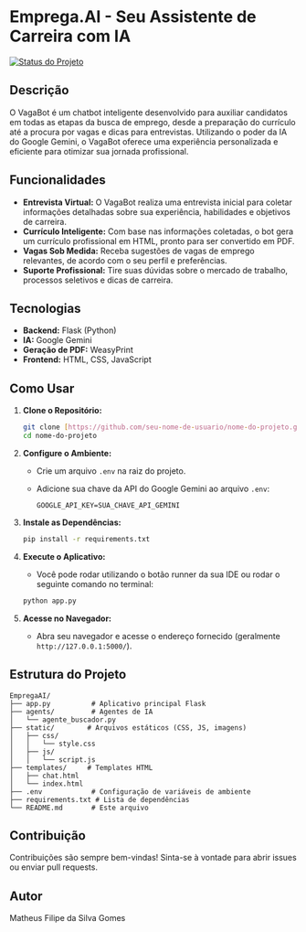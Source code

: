 # Emprega.AI - Seu Assistente de Carreira com IA

[![Status do Projeto](https://img.shields.io/badge/Status-Em_Desenvolvimento-yellow)](https://github.com/mathgoms02/EmpregaAI.git)

## Descrição

O VagaBot é um chatbot inteligente desenvolvido para auxiliar candidatos em todas as etapas da busca de emprego, desde a preparação do currículo até a procura por vagas e dicas para entrevistas. Utilizando o poder da IA do Google Gemini, o VagaBot oferece uma experiência personalizada e eficiente para otimizar sua jornada profissional.

## Funcionalidades

* **Entrevista Virtual:** O VagaBot realiza uma entrevista inicial para coletar informações detalhadas sobre sua experiência, habilidades e objetivos de carreira.
* **Currículo Inteligente:** Com base nas informações coletadas, o bot gera um currículo profissional em HTML, pronto para ser convertido em PDF.
* **Vagas Sob Medida:** Receba sugestões de vagas de emprego relevantes, de acordo com o seu perfil e preferências.
* **Suporte Profissional:** Tire suas dúvidas sobre o mercado de trabalho, processos seletivos e dicas de carreira.

## Tecnologias

* **Backend:** Flask (Python)
* **IA:** Google Gemini
* **Geração de PDF:** WeasyPrint
* **Frontend:** HTML, CSS, JavaScript

## Como Usar

1.  **Clone o Repositório:**

    ```bash
    git clone [https://github.com/seu-nome-de-usuario/nome-do-projeto.git](https://github.com/seu-nome-de-usuario/nome-do-projeto.git)
    cd nome-do-projeto
    ```

2.  **Configure o Ambiente:**

    * Crie um arquivo `.env` na raiz do projeto.
    * Adicione sua chave da API do Google Gemini ao arquivo `.env`:

        ```
        GOOGLE_API_KEY=SUA_CHAVE_API_GEMINI
        ```

3.  **Instale as Dependências:**

    ```bash
    pip install -r requirements.txt
    ```

4.  **Execute o Aplicativo:**

    * Você pode rodar utilizando o botão runner da sua IDE ou rodar o seguinte comando no terminal:

    ```bash
    python app.py
    ```

6.  **Acesse no Navegador:**

    * Abra seu navegador e acesse o endereço fornecido (geralmente `http://127.0.0.1:5000/`).

## Estrutura do Projeto

    EmpregaAI/
    ├── app.py          # Aplicativo principal Flask
    ├── agents/         # Agentes de IA
    │   └── agente_buscador.py
    ├── static/        # Arquivos estáticos (CSS, JS, imagens)
    │   ├── css/
    │   │   └── style.css
    │   ├── js/
    │   │   └── script.js
    ├── templates/     # Templates HTML
    │   ├── chat.html
    │   └── index.html
    ├── .env            # Configuração de variáveis de ambiente
    ├── requirements.txt # Lista de dependências
    └── README.md       # Este arquivo

## Contribuição

Contribuições são sempre bem-vindas! Sinta-se à vontade para abrir issues ou enviar pull requests.


## Autor

Matheus Filipe da Silva Gomes
